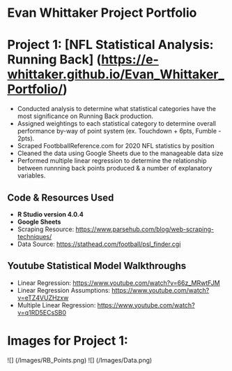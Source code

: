 # Evan Whittaker Project Portfolio 

# Project 1: [NFL Statistical Analysis: Running Back] (https://e-whittaker.github.io/Evan_Whittaker_Portfolio/)
* Conducted analysis to determine what statistical categories have the most significance on Running Back production.
* Assigned weightings to each statistical category to determine overall performance by-way of point system (ex. Touchdown + 6pts, Fumble - 2pts).
* Scraped FootbballReference.com for 2020 NFL statistics by position
* Cleaned the data using Google Sheets due to the manageable data size
* Performed multiple linear regression to determine the relationship between runnning back points produced & a number of explanatory variables.

## Code & Resources Used
* **R Studio version 4.0.4**
* **Google Sheets**
* Scraping Resource: https://www.parsehub.com/blog/web-scraping-techniques/ 
* Data Source: https://stathead.com/football/psl_finder.cgi 

## Youtube Statistical Model Walkthroughs
* Linear Regression: https://www.youtube.com/watch?v=66z_MRwtFJM
* Linear Regression Assumptions: https://www.youtube.com/watch?v=eTZ4VUZHzxw
* Multiple Linear Regression: https://www.youtube.com/watch?v=q1RD5ECsSB0

# Images for Project 1:
![] (/Images/RB_Points.png)
![] (/Images/Data.png)

